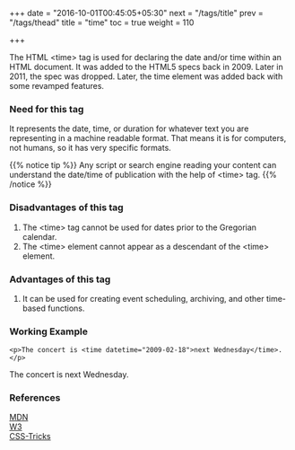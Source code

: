 +++
date = "2016-10-01T00:45:05+05:30"
next = "/tags/title"
prev = "/tags/thead"
title = "time"
toc = true
weight = 110

+++

The HTML <span class='tag-span'>&lt;time&gt;</span> tag is used for declaring the date and/or time within an HTML document. It was added to the HTML5 specs back in 2009. Later in 2011, the spec was dropped. Later, the time element was added back with some revamped features.

<h3>Need for this tag</h3>

It represents the date, time, or duration for whatever text you are representing in a machine readable format. That means it is for computers, not humans, so it has very specific formats.

{{% notice tip %}}
  Any script or search engine reading your content can understand the date/time of publication with the help of <span class='tag-span'>&lt;time&gt;</span> tag.
{{% /notice %}}

<h3>Disadvantages of this tag</h3>

<ol>
  <li>The <span class='tag-span'>&lt;time&gt;</span> tag cannot be used for dates prior to the Gregorian calendar.</li>
  <li>The <span class='tag-span'>&lt;time&gt;</span> element cannot appear as a descendant of the <span class='tag-span'>&lt;time&gt;</span> element.</li>
</ol>

<h3>Advantages of this tag</h3>

<ol>
  <li>It can be used for creating event scheduling, archiving, and other time-based functions. </li>
</ol>

<h3>Working Example</h3>

    <p>The concert is <time datetime="2009-02-18">next Wednesday</time>.</p>

<p>The concert is <time datetime="2009-02-18">next Wednesday</time>.</p>

<h3>References</h3>

[MDN](https://developer.mozilla.org/en-US/docs/Web/HTML/Element/time)
<br>
[W3](https://www.w3.org/TR/2011/WD-html-markup-20110405/time.html)
<br>
[CSS-Tricks](https://css-tricks.com/time-element/)
